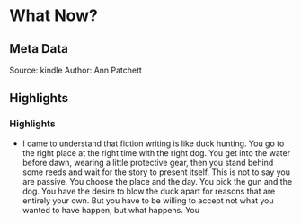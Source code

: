 # What Now?

## Meta Data

Source:  kindle 
Author: Ann Patchett

## Highlights

### Highlights

- I came to understand that fiction writing is like duck hunting. You go to the right place at the right time with the right dog. You get into the water before dawn, wearing a little protective gear, then you stand behind some reeds and wait for the story to present itself. This is not to say you are passive. You choose the place and the day. You pick the gun and the dog. You have the desire to blow the duck apart for reasons that are entirely your own. But you have to be willing to accept not what you wanted to have happen, but what happens. You
